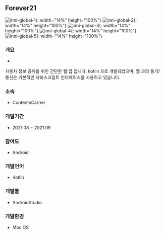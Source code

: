 ## Forever21

![inni-global-1](./image/naecar-1.jpeg){: width="14%" height="100%"}
![inni-global-2](./image/naecar-2.jpeg){: width="14%" height="100%"}
![inni-global-3](./image/naecar-3.jpeg){: width="14%" height="100%"}
![inni-global-4](./image/naecar-4.jpeg){: width="14%" height="100%"}
![inni-global-5](./image/naecar-5.jpeg){: width="14%" height="100%"}

### 개요
- 
자동차 정보 공유를 위한 간단한 웹 앱 입니다.
kotlin 으로 개발되었으며, 웹 과의 동기/통신은 기본적인 자바스크립트 인터페이스를 사용하고 있습니다.

### 소속
- ContentsCarrier

### 개발기간
- 2021.08 ~ 2021.09

### 참여도
- Android

### 개발언어
- Kotlin

### 개발툴
- AndroidStudio

### 개발환경
- Mac OS
